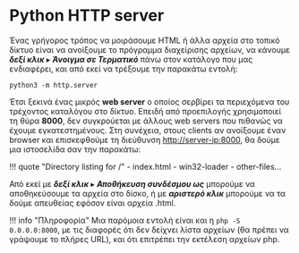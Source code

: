 # Python HTTP server

Ένας γρήγορος τρόπος να μοιράσουμε HTML ή άλλα αρχεία στο τοπικό δίκτυο είναι
να ανοίξουμε το πρόγραμμα διαχείρισης αρχείων, να κάνουμε ***δεξί κλικ*** ▸
***Άνοιγμα σε Τερματικό*** πάνω στον κατάλογο που μας ενδιαφέρει, και από εκεί
να τρέξουμε την παρακάτω εντολή:

```shell
python3 -m http.server
```

Έτσι ξεκινά ένας μικρός **web server** ο οποίος σερβίρει τα περιεχόμενα του
τρέχοντος καταλόγου στο δίκτυο. Επειδή από προεπιλογής χρησιμοποιεί τη θύρα
**8000**, δεν συγκρούεται με άλλους web servers που πιθανώς να έχουμε
εγκατεστημένους. Στη συνέχεια, στους clients αν ανοίξουμε έναν browser και
επισκεφθούμε τη διεύθυνση <http://server-ip:8000>, θα δούμε μια ιστοσελίδα σαν
την παρακάτω:

!!! quote "Directory listing for /"
    - index.html
    - win32-loader
    - other-files...

Από εκεί με ***δεξί κλικ*** ▸ ***Αποθήκευση συνδέσμου ως*** μπορούμε να
αποθηκεύσουμε τα αρχεία στο δίσκο, ή με ***αριστερό κλικ*** μπορούμε να τα
δούμε απευθείας εφόσον είναι αρχεία .html.

!!! info "Πληροφορία"
    Μια παρόμοια εντολή είναι και η `php -S 0.0.0.0:8000`, με τις διαφορές ότι
    δεν δείχνει λίστα αρχείων (θα πρέπει να γράψουμε το πλήρες URL), και ότι
    επιτρέπει την εκτέλεση αρχείων php.
